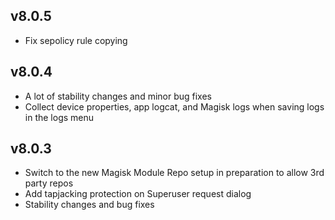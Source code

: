 ## v8.0.5

- Fix sepolicy rule copying

## v8.0.4

- A lot of stability changes and minor bug fixes
- Collect device properties, app logcat, and Magisk logs when saving logs in the logs menu

## v8.0.3

- Switch to the new Magisk Module Repo setup in preparation to allow 3rd party repos
- Add tapjacking protection on Superuser request dialog
- Stability changes and bug fixes
